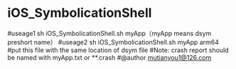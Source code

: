 # iOS_SymbolicationShell
#useage1 sh iOS_SymbolicationShell.sh myApp（myApp means dsym preshort name）
#useage2 sh iOS_SymbolicationShell.sh myApp arm64
#put this file with the same location of dsym file
#Note: crash report should be named with myApp.txt or **.crash
#@author mutianyou1@126.com
